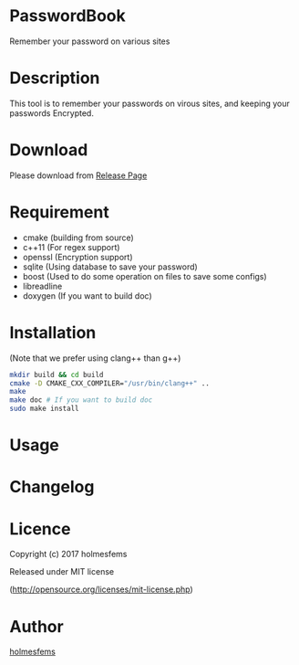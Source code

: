 PasswordBook
====
Remember your password on various sites

# Description

This tool is to remember your passwords on virous sites, and keeping your passwords Encrypted.

# Download

Please download from [Release Page](https://github.com/holmesfems/PasswordBook/releases)

# Requirement

* cmake (building from source)
* c++11 (For regex support)
* openssl (Encryption support)
* sqlite (Using database to save your password)
* boost (Used to do some operation on files to save some configs)
* libreadline
* doxygen (If you want to build doc)

# Installation

(Note that we prefer using clang++ than g++)

```sh
mkdir build && cd build
cmake -D CMAKE_CXX_COMPILER="/usr/bin/clang++" ..
make
make doc # If you want to build doc
sudo make install
```

# Usage

# Changelog

# Licence

Copyright (c) 2017 holmesfems

Released under MIT license

(http://opensource.org/licenses/mit-license.php)

# Author

[holmesfems](https://github.com/holmesfems)
